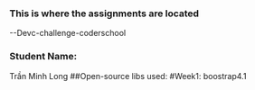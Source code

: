 ### This is where the assignments are located
--Devc-challenge-coderschool
### Student Name:
Trần Minh Long
##Open-source libs used:
#Week1:
boostrap4.1